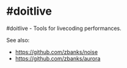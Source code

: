 \#doitlive
========

\#doitlive - Tools for livecoding performances. 

See also: 

 - https://github.com/zbanks/noise 
 - https://github.com/zbanks/aurora
